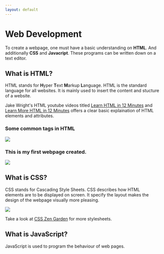 ```yaml
---
layout: default
---
```


# Web Development

To create a webpage, one must have a basic understanding on **HTML**. And additionally **CSS** and **Javacript**. These programs can be written down on a text editor.

## What is HTML?
HTML stands for **H**yper **T**ext **M**arkup **L**anguage. HTML is the standard language for all websites. It is mainly used to insert the content and stucture of a website.

Jake Wright's HTML youtube videos titled [Learn HTML in 12 Minutes](https://www.youtube.com/watch?v=bWPMSSsVdPk&t=448s) and [Learn More HTML in 12 Minutes](https://www.youtube.com/watch?v=KJ13lX20FqU&t=384s) offers a clear basic explaination of HTML elements and attributes.  

### Some common tags in HTML  

![](https://raw.githubusercontent.com/refrigerated/EP1000/master/docs/commonhtmltags.png)


### This is my first webpage created.  

![](https://github.com/refrigerated/EP1000/blob/master/docs/firstwebpage.png)


## What is CSS? 
CSS stands for Cascading Style Sheets. CSS describes how HTML elements are to be displayed on screen. It specify the layout makes the design of the webpage visually more pleasing.  


![](https://github.com/refrigerated/EP1000/blob/master/docs/csszengarden.png) 

Take a look at [CSS Zen Garden](http://www.csszengarden.com/) for more stylesheets.

## What is JavaScript?
JavaScript is used to program the behaviour of web pages.
